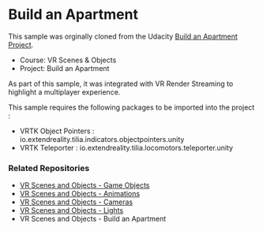 # Build an Apartment
This sample was orginally cloned from the Udacity [Build an Apartment Project](https://github.com/udacity/VR-Scenes-and-Objects_Build-an-Apartment).

- Course: VR Scenes & Objects
- Project: Build an Apartment

As part of this sample, it was integrated with VR Render Streaming to highlight a multiplayer experience.

This sample requires the following packages to be imported into the project :

- VRTK Object Pointers : io.extendreality.tilia.indicators.objectpointers.unity
- VRTK Teleporter : io.extendreality.tilia.locomotors.teleporter.unity

### Related Repositories
- [VR Scenes and Objects - Game Objects](https://github.com/udacity/VR-Scenes-and-Objects_Game-Objects/releases)
- [VR Scenes and Objects - Animations](https://github.com/udacity/VR-Scenes-and-Objects_Animations/releases)
- [VR Scenes and Objects - Cameras](https://github.com/udacity/VR-Scenes-and-Objects_Cameras/releases)
- [VR Scenes and Objects - Lights](https://github.com/udacity/VR-Scenes-and-Objects_Lights/releases)
- VR Scenes and Objects - Build an Apartment
